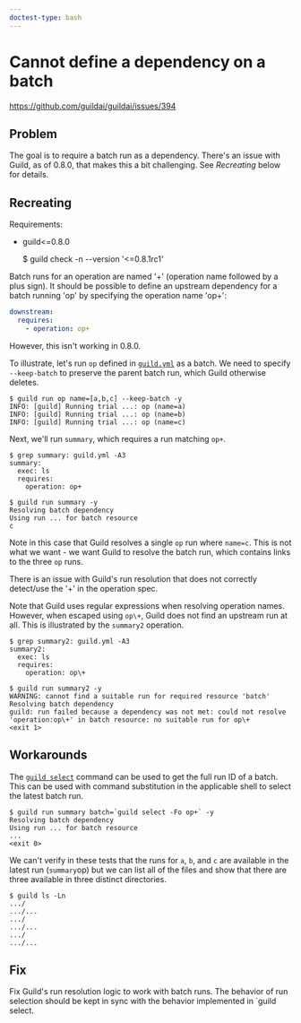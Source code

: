 ```yaml
---
doctest-type: bash
---
```


# Cannot define a dependency on a batch

https://github.com/guildai/guildai/issues/394

## Problem

The goal is to require a batch run as a dependency. There's an issue
with Guild, as of 0.8.0, that makes this a bit challenging. See
*Recreating* below for details.

## Recreating

Requirements:

- guild<=0.8.0

    $ guild check -n --version '<=0.8.1rc1'

Batch runs for an operation are named '<op-name>+' (operation name
followed by a plus sign). It should be possible to define an upstream
dependency for a batch running 'op' by specifying the operation name
'op+':

``` yaml
downstream:
  requires:
    - operation: op+
```

However, this isn't working in 0.8.0.

To illustrate, let's run `op` defined in [`guild.yml`](guild.yml) as a
batch. We need to specify `--keep-batch` to preserve the parent batch
run, which Guild otherwise deletes.

    $ guild run op name=[a,b,c] --keep-batch -y
    INFO: [guild] Running trial ...: op (name=a)
    INFO: [guild] Running trial ...: op (name=b)
    INFO: [guild] Running trial ...: op (name=c)

Next, we'll run `summary`, which requires a run matching `op+`.

    $ grep summary: guild.yml -A3
    summary:
      exec: ls
      requires:
        operation: op+

    $ guild run summary -y
    Resolving batch dependency
    Using run ... for batch resource
    c

Note in this case that Guild resolves a single `op` run where
`name=c`. This is not what we want - we want Guild to resolve the
batch run, which contains links to the three `op` runs.

There is an issue with Guild's run resolution that does not correctly
detect/use the '+' in the operation spec.

Note that Guild uses regular expressions when resolving operation
names. However, when escaped using `op\+`, Guild does not find an
upstream run at all. This is illustrated by the `summary2` operation.

    $ grep summary2: guild.yml -A3
    summary2:
      exec: ls
      requires:
        operation: op\+

    $ guild run summary2 -y
    WARNING: cannot find a suitable run for required resource 'batch'
    Resolving batch dependency
    guild: run failed because a dependency was not met: could not resolve
    'operation:op\+' in batch resource: no suitable run for op\+
    <exit 1>

## Workarounds

The [`guild select`](https://my.guild.ai/commands/select) command can
be used to get the full run ID of a batch. This can be used with
command substitution in the applicable shell to select the latest
batch run.

    $ guild run summary batch=`guild select -Fo op+` -y
    Resolving batch dependency
    Using run ... for batch resource
    ...
    <exit 0>

We can't verify in these tests that the runs for `a`, `b`, and `c` are
available in the latest run (`summary`op) but we can list all of the
files and show that there are three available in three distinct
directories.

    $ guild ls -Ln
    .../
    .../...
    .../
    .../...
    .../
    .../...

## Fix

Fix Guild's run resolution logic to work with batch runs. The behavior
of run selection should be kept in sync with the behavior implemented
in `guild select.

